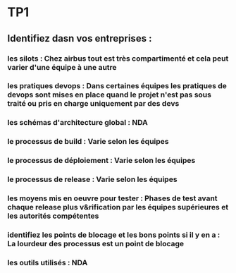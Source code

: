 # TP1
## Identifiez dasn vos entreprises :
### les silots : Chez airbus tout est très compartimenté et cela peut varier d'une équipe à une autre
### les pratiques devops : Dans certaines équipes les pratiques de devops sont mises en place quand le projet n'est pas sous traité ou pris en charge uniquement par des devs
### les schémas d'architecture global : NDA
### le processus de build : Varie selon les équipes
### le processus de déploiement : Varie selon les équipes
### le processus de release : Varie selon les équipes
### les moyens mis en oeuvre pour tester : Phases de test avant chaque release plus v&rification par les équipes supérieures et les autorités compétentes
### identifiez les points de blocage et les bons points si il y en a : La lourdeur des processus est un point de blocage
### les outils utilisés : NDA

